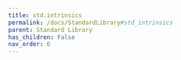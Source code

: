 ```yaml
---
title: std.intrinsics
permalink: /docs/StandardLibrary#std_intrinsics
parent: Standard Library
has_children: False
nav_order: 6
---
```

